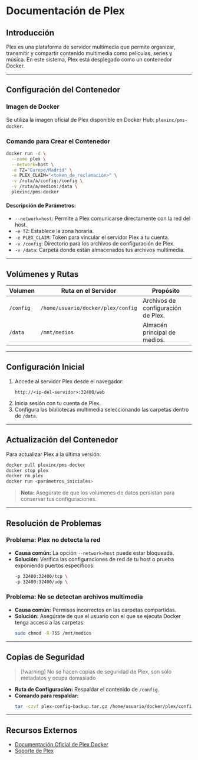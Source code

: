 
# Documentación de Plex

## Introducción
Plex es una plataforma de servidor multimedia que permite organizar, transmitir y compartir contenido multimedia como películas, series y música. En este sistema, Plex está desplegado como un contenedor Docker.

---

## Configuración del Contenedor

### Imagen de Docker
Se utiliza la imagen oficial de Plex disponible en Docker Hub: `plexinc/pms-docker`.

### Comando para Crear el Contenedor
```bash
docker run -d \
  --name plex \
  --network=host \
  -e TZ="Europe/Madrid" \
  -e PLEX_CLAIM="<token_de_reclamación>" \
  -v /ruta/a/config:/config \
  -v /ruta/a/medios:/data \
  plexinc/pms-docker
```

#### Descripción de Parámetros:
- `--network=host`: Permite a Plex comunicarse directamente con la red del host.
- `-e TZ`: Establece la zona horaria.
- `-e PLEX_CLAIM`: Token para vincular el servidor Plex a tu cuenta.
- `-v /config`: Directorio para los archivos de configuración de Plex.
- `-v /data`: Carpeta donde están almacenados tus archivos multimedia.

---

## Volúmenes y Rutas
| Volumen          | Ruta en el Servidor         | Propósito                       |
|-------------------|-----------------------------|----------------------------------|
| `/config`         | `/home/usuario/docker/plex/config` | Archivos de configuración de Plex. |
| `/data`           | `/mnt/medios`              | Almacén principal de medios.    |

---

## Configuración Inicial
1. Accede al servidor Plex desde el navegador:  
   ```
   http://<ip-del-servidor>:32400/web
   ```
2. Inicia sesión con tu cuenta de Plex.
3. Configura las bibliotecas multimedia seleccionando las carpetas dentro de `/data`.

---

## Actualización del Contenedor
Para actualizar Plex a la última versión:
```bash
docker pull plexinc/pms-docker
docker stop plex
docker rm plex
docker run <parámetros_iniciales>
```

> **Nota:** Asegúrate de que los volúmenes de datos persistan para conservar tus configuraciones.

---

## Resolución de Problemas
### Problema: Plex no detecta la red
- **Causa común:** La opción `--network=host` puede estar bloqueada.
- **Solución:** Verifica las configuraciones de red de tu host o prueba exponiendo puertos específicos:
  ```bash
  -p 32400:32400/tcp \
  -p 32400:32400/udp \
  ```

### Problema: No se detectan archivos multimedia
- **Causa común:** Permisos incorrectos en las carpetas compartidas.
- **Solución:** Asegúrate de que el usuario con el que se ejecuta Docker tenga acceso a las carpetas:
  ```bash
  sudo chmod -R 755 /mnt/medios
  ```

---

## Copias de Seguridad

>[!warning] No se hacen copias de seguridad de Plex, son sólo metadatos y ocupa demasiado 

- **Ruta de Configuración:** Respaldar el contenido de `/config`.
- **Comando para respaldar:**
  ```bash
  tar -czvf plex-config-backup.tar.gz /home/usuario/docker/plex/config
  ```

---

## Recursos Externos
- [Documentación Oficial de Plex Docker](https://hub.docker.com/r/plexinc/pms-docker)
- [Soporte de Plex](https://support.plex.tv/)
